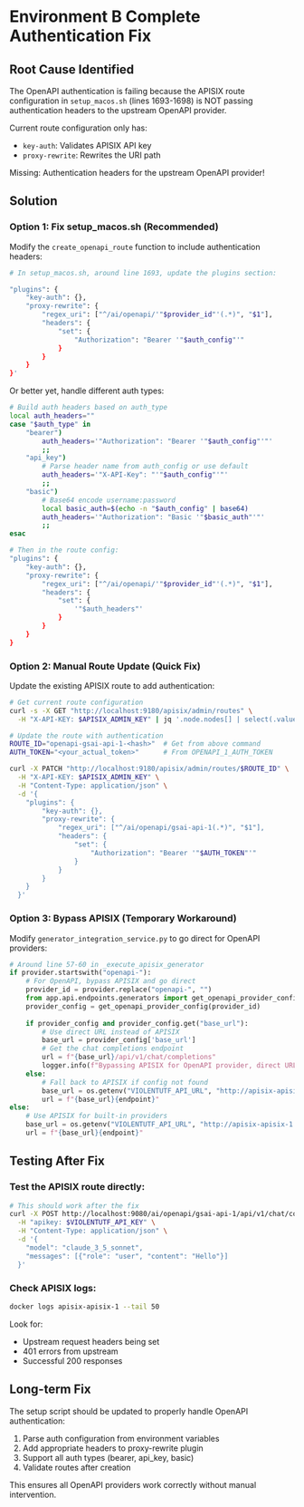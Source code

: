 # Environment B Complete Authentication Fix

## Root Cause Identified

The OpenAPI authentication is failing because the APISIX route configuration in `setup_macos.sh` (lines 1693-1698) is NOT passing authentication headers to the upstream OpenAPI provider.

Current route configuration only has:
- `key-auth`: Validates APISIX API key 
- `proxy-rewrite`: Rewrites the URI path

Missing: Authentication headers for the upstream OpenAPI provider!

## Solution

### Option 1: Fix setup_macos.sh (Recommended)

Modify the `create_openapi_route` function to include authentication headers:

```bash
# In setup_macos.sh, around line 1693, update the plugins section:

"plugins": {
    "key-auth": {},
    "proxy-rewrite": {
        "regex_uri": ["^/ai/openapi/'"$provider_id"'(.*)", "$1"],
        "headers": {
            "set": {
                "Authorization": "Bearer '"$auth_config"'"
            }
        }
    }
}'
```

Or better yet, handle different auth types:

```bash
# Build auth headers based on auth_type
local auth_headers=""
case "$auth_type" in
    "bearer")
        auth_headers='"Authorization": "Bearer '"$auth_config"'"'
        ;;
    "api_key")
        # Parse header name from auth_config or use default
        auth_headers='"X-API-Key": "'"$auth_config"'"'
        ;;
    "basic")
        # Base64 encode username:password
        local basic_auth=$(echo -n "$auth_config" | base64)
        auth_headers='"Authorization": "Basic '"$basic_auth"'"'
        ;;
esac

# Then in the route config:
"plugins": {
    "key-auth": {},
    "proxy-rewrite": {
        "regex_uri": ["^/ai/openapi/'"$provider_id"'(.*)", "$1"],
        "headers": {
            "set": {
                '"$auth_headers"'
            }
        }
    }
}
```

### Option 2: Manual Route Update (Quick Fix)

Update the existing APISIX route to add authentication:

```bash
# Get current route configuration
curl -s -X GET "http://localhost:9180/apisix/admin/routes" \
  -H "X-API-KEY: $APISIX_ADMIN_KEY" | jq '.node.nodes[] | select(.value.uri | contains("/ai/openapi/gsai-api-1"))'

# Update the route with authentication
ROUTE_ID="openapi-gsai-api-1-<hash>"  # Get from above command
AUTH_TOKEN="<your_actual_token>"      # From OPENAPI_1_AUTH_TOKEN

curl -X PATCH "http://localhost:9180/apisix/admin/routes/$ROUTE_ID" \
  -H "X-API-KEY: $APISIX_ADMIN_KEY" \
  -H "Content-Type: application/json" \
  -d '{
    "plugins": {
        "key-auth": {},
        "proxy-rewrite": {
            "regex_uri": ["^/ai/openapi/gsai-api-1(.*)", "$1"],
            "headers": {
                "set": {
                    "Authorization": "Bearer '"$AUTH_TOKEN"'"
                }
            }
        }
    }
  }'
```

### Option 3: Bypass APISIX (Temporary Workaround)

Modify `generator_integration_service.py` to go direct for OpenAPI providers:

```python
# Around line 57-60 in _execute_apisix_generator
if provider.startswith("openapi-"):
    # For OpenAPI, bypass APISIX and go direct
    provider_id = provider.replace("openapi-", "")
    from app.api.endpoints.generators import get_openapi_provider_config
    provider_config = get_openapi_provider_config(provider_id)
    
    if provider_config and provider_config.get("base_url"):
        # Use direct URL instead of APISIX
        base_url = provider_config['base_url']
        # Get the chat completions endpoint
        url = f"{base_url}/api/v1/chat/completions"
        logger.info(f"Bypassing APISIX for OpenAPI provider, direct URL: {url}")
    else:
        # Fall back to APISIX if config not found
        base_url = os.getenv("VIOLENTUTF_API_URL", "http://apisix-apisix-1:9080")
        url = f"{base_url}{endpoint}"
else:
    # Use APISIX for built-in providers
    base_url = os.getenv("VIOLENTUTF_API_URL", "http://apisix-apisix-1:9080")
    url = f"{base_url}{endpoint}"
```

## Testing After Fix

### Test the APISIX route directly:
```bash
# This should work after the fix
curl -X POST http://localhost:9080/ai/openapi/gsai-api-1/api/v1/chat/completions \
  -H "apikey: $VIOLENTUTF_API_KEY" \
  -H "Content-Type: application/json" \
  -d '{
    "model": "claude_3_5_sonnet",
    "messages": [{"role": "user", "content": "Hello"}]
  }'
```

### Check APISIX logs:
```bash
docker logs apisix-apisix-1 --tail 50
```

Look for:
- Upstream request headers being set
- 401 errors from upstream
- Successful 200 responses

## Long-term Fix

The setup script should be updated to properly handle OpenAPI authentication:

1. Parse auth configuration from environment variables
2. Add appropriate headers to proxy-rewrite plugin
3. Support all auth types (bearer, api_key, basic)
4. Validate routes after creation

This ensures all OpenAPI providers work correctly without manual intervention.